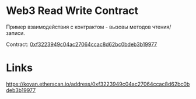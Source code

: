 # Web3 Read Write Contract
Пример взаимодействия с контрактом - вызовы методов чтения/записи.

Contract: [0xf3223949c04ac27064ccac8d62bc0bdeb3b19977](https://kovan.etherscan.io/address/0xf3223949c04ac27064ccac8d62bc0bdeb3b19977)

# Links
https://kovan.etherscan.io/address/0xf3223949c04ac27064ccac8d62bc0bdeb3b19977